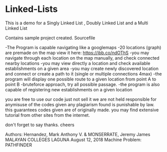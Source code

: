 # Linked-Lists

This is a demo for a Singly Linked List , Doubly Linked List and a Multi Linked List 

Contains sample project created.
Sourcefile

-The Program is capable navigating like a googlemaps
-20 locations (graph) are premade on the map view it here: https://ibb.co/ndOThS 
-you may navigate through each location on the map manually, and check connected nearby locations
-you may view directly a location and check available establishments on a given area
-you may create newly discovered location and connect or create a path to it (single or multiple connections 4max)
-the program will display one possible route to a given location from point A to point B
-bruteforce approach, try all possible passage.
-the program is also capable of registering new establishments on a given location

you are free to use our code just not sell it
we are not held responsible for anymisuse of the codes given
any plagiarism found is punishable by law.
this guarantees codes given are of originally made.
you may find extensive tutorial from other sites from the internet.

don't forget to say thanks. cheers

Authors: Hernandez, Mark Anthony V. & MONSERRATE, Jeremy James
MALAYAN COLLEGES LAGUNA
August 12, 2018
Machine Problem: PATHFINDER
